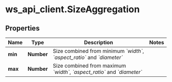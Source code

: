 # ws_api_client.SizeAggregation

## Properties
Name | Type | Description | Notes
------------ | ------------- | ------------- | -------------
**min** | **Number** | Size combined from minimum *&#x60;width&#x60;*, *&#x60;aspect_ratio&#x60;* and *&#x60;diameter&#x60;* | 
**max** | **Number** | Size combined from maximum *&#x60;width&#x60;*, *&#x60;aspect_ratio&#x60;* and *&#x60;diameter&#x60;* | 


